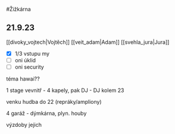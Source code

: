 
#Žižkárna 

## 21.9.23

[[divoky_vojtech|Vojtěch]] [[veit_adam|Adam]] [[svehla_jura|Jura]]

- [x] 1/3 vstupu my
- [ ] oni úklid
- [ ] oni security

téma hawai??

1 stage vevnitř - 4 kapely, pak DJ
	- DJ kolem 23

venku hudba do 22 (repráky/ampliony)

4 garáž - dýmkárna, plyn. houby

výzdoby jejich